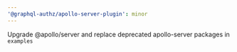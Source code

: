 ```yaml
---
'@graphql-authz/apollo-server-plugin': minor
---
```


Upgrade @apollo/server and replace deprecated apollo-server packages in `examples`
